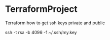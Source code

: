 # TerraformProject
Terraform
how to get ssh keys private and public

ssh -t rsa -b 4096 -f ~/.ssh/my.key

